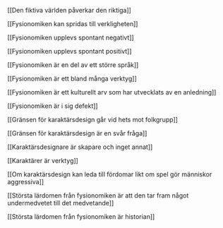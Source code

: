  

[[Den fiktiva världen påverkar den riktiga]]

[[Fysionomiken kan spridas till verkligheten]]

[[Fysionomiken upplevs spontant negativt]]

[[Fysionomiken upplevs spontant positivt]]

[[Fysionomiken är en del av ett större språk]]

[[Fysionomiken är ett bland många verktyg]]

[[Fysionomiken är ett kulturellt arv som har utvecklats av en anledning]]

[[Fysionomiken är i sig defekt]]

[[Gränsen för karaktärsdesign går vid hets mot folkgrupp]]

[[Gränsen för karaktärsdesign är en svår fråga]]

[[Karaktärsdesignare är skapare och inget annat]]

[[Karaktärer är verktyg]]

[[Om karaktärsdesign kan leda till fördomar likt om spel gör människor aggressiva]]

[[Största lärdomen från fysionomiken är att den tar fram något undermedvetet till det medvetande]]

[[Största lärdomen från fysionomiken är historian]]
